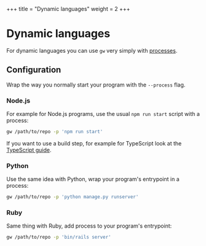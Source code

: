 +++
title = "Dynamic languages"
weight = 2
+++

# Dynamic languages

For dynamic languages you can use `gw` very simply with [processes](/usage/actions#processes).

## Configuration

Wrap the way you normally start your program with the `--process` flag.

### Node.js

For example for Node.js programs, use the usual `npm run start` script with a process:

```sh
gw /path/to/repo -p 'npm run start'
```

If you want to use a build step, for example for TypeScript look at the [TypeScript guide](/guides/compiled#typescript).

### Python

Use the same idea with Python, wrap your program's entrypoint in a process:

```sh
gw /path/to/repo -p 'python manage.py runserver'
```

### Ruby

Same thing with Ruby, add process to your program's entrypoint:

```sh
gw /path/to/repo -p 'bin/rails server'
```

